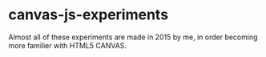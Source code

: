 # canvas-js-experiments

Almost all of these experiments are made in 2015 by me, in order becoming more familier with HTML5 CANVAS.
